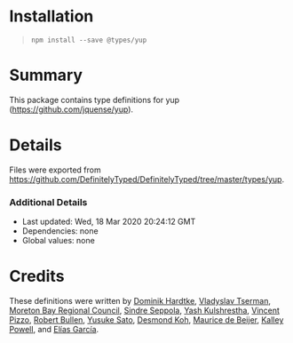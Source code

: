 # Installation
> `npm install --save @types/yup`

# Summary
This package contains type definitions for yup (https://github.com/jquense/yup).

# Details
Files were exported from https://github.com/DefinitelyTyped/DefinitelyTyped/tree/master/types/yup.

### Additional Details
 * Last updated: Wed, 18 Mar 2020 20:24:12 GMT
 * Dependencies: none
 * Global values: none

# Credits
These definitions were written by [Dominik Hardtke](https://github.com/dhardtke), [Vladyslav Tserman](https://github.com/vtserman), [Moreton Bay Regional Council](https://github.com/MoretonBayRC), [Sindre Seppola](https://github.com/sseppola), [Yash Kulshrestha](https://github.com/YashdalfTheGray), [Vincent Pizzo](https://github.com/vincentjames501), [Robert Bullen](https://github.com/robertbullen), [Yusuke Sato](https://github.com/sat0yu), [Desmond Koh](https://github.com/deskoh), [Maurice de Beijer](https://github.com/mauricedb), [Kalley Powell](https://github.com/kalley), and [Elías García](https://github.com/elias-garcia).
